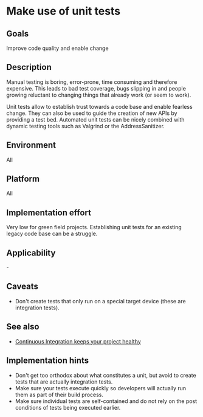 # Make use of unit tests

## Goals

Improve code quality and enable change

## Description

Manual testing is boring, error-prone, time consuming and therefore expensive. This leads to bad test coverage, bugs slipping in and people growing reluctant to changing things that already work (or seem to work). 

Unit tests allow to establish trust towards a code base and enable fearless change. They can also be used to guide the creation of new APIs by providing a test bed. Automated unit tests can be nicely combined with dynamic testing tools such as Valgrind or the AddressSanitizer.

## Environment

All

## Platform

All

## Implementation effort

Very low for green field projects. Establishing unit tests for an existing legacy code base can be a struggle.

## Applicability

\-

## Caveats

- Don't create tests that only run on a special target device (these are integration tests).

## See also

- [Continuous Integration keeps your project healthy](https://toolbox.basyskom.com/3)

## Implementation hints

- Don't get too orthodox about what constitutes a unit, but avoid to create tests that are actually integration tests.
- Make sure your tests execute quickly so developers will actually run them as part of their build process.
- Make sure individual tests are self-contained and do not rely on the post conditions of tests being executed earlier.

